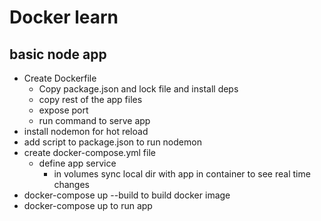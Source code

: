# Docker learn

## basic node app

- Create Dockerfile
  - Copy package.json and lock file and install deps
  - copy rest of the app files
  - expose port
  - run command to serve app
- install nodemon for hot reload
- add script to package.json to run nodemon
- create docker-compose.yml file
  - define app service
    - in volumes sync local dir with app in container to see real time changes
- docker-compose up --build to build docker image
- docker-compose up to run app